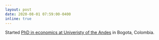 ```yaml
---
layout: post
date: 2020-08-01 07:59:00-0400
inline: true
---
```

Started [PhD in economics at Univeristy of the Andes](https://economia.uniandes.edu.co/programas/escuela-de-posgrados/doctorado-en-economia#:~:text=El%20Programa%20de%20Doctorado%20en,menos%20dos%20a%C3%B1os%20de%20formaci%C3%B3n.) in Bogota, Colombia.

